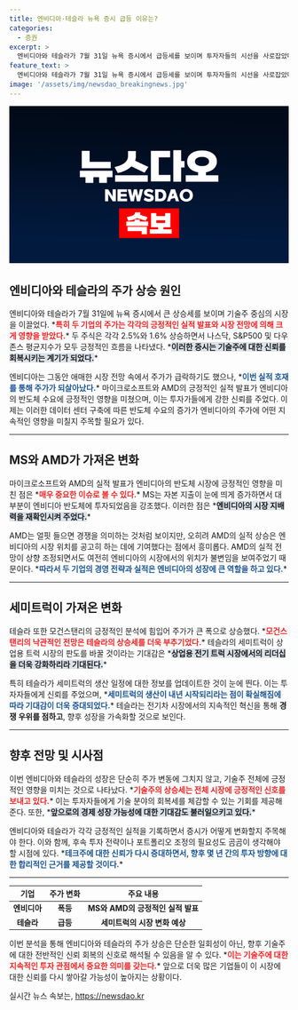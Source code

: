 ```yaml
---
title: 엔비디아·테슬라 뉴욕 증시 급등 이유는?
categories:
  - 증권
excerpt: >
  엔비디아와 테슬라가 7월 31일 뉴욕 증시에서 급등세를 보이며 투자자들의 시선을 사로잡았다. 엔비디아는 MS와 AMD 호재로 주가가 11% 폭등했고, 테슬라는 재도약 기대감 속에 상승 전환에 성공했다.
feature_text: >
  엔비디아와 테슬라가 7월 31일 뉴욕 증시에서 급등세를 보이며 투자자들의 시선을 사로잡았다. 엔비디아는 MS와 AMD 호재로 주가가 11% 폭등했고, 테슬라는 재도약 기대감 속에 상승 전환에 성공했다.
image: '/assets/img/newsdao_breakingnews.jpg'
---
```


<p><img src="/assets/img/newsdao_breakingnews.jpg" alt="cryptoinkorea 속보" /></p>

<h2 data-ke-size="size26">엔비디아와 테슬라의 주가 상승 원인</h2>

<p data-ke-size="size16">엔비디아와 테슬라가 7월 31일에 뉴욕 증시에서 큰 상승세를 보이며 기술주 중심의 시장을 이끌었다. *<b><span style="color: #ee2323;">특히 두 기업의 주가는 각각의 긍정적인 실적 발표와 시장 전망에 의해 크게 영향을 받았다.</span></b>* 두 주식은 각각 2.5%와 1.6% 상승하면서 나스닥, S&P500 및 다우존스 평균지수가 모두 긍정적인 흐름을 나타냈다. *<b><span style="background-color: #21538527;">이러한 증시는 기술주에 대한 신뢰를 회복시키는 계기가 되었다.</span></b>*</p>

<p data-ke-size="size16">엔비디아는 그동안 애매한 시장 전망 속에서 주가가 급락하기도 했으나, *<b><span style="color: #1a5490;">이번 실적 호재를 통해 주가가 되살아났다.</span></b>* 마이크로소프트와 AMD의 긍정적인 실적 발표가 엔비디아의 반도체 수요에 긍정적인 영향을 미쳤으며, 이는 투자가들에게 강한 신뢰를 주었다. 이제는 이러한 데이터 센터 구축에 따른 반도체 수요의 증가가 엔비디아의 주가에 어떤 지속적인 영향을 미칠지 주목할 필요가 있다.</p>

<hr>

<h2 data-ke-size="size26">MS와 AMD가 가져온 변화</h2>

<p data-ke-size="size16">마이크로소프트와 AMD의 실적 발표가 엔비디아의 반도체 시장에 긍정적인 영향을 미친 점은 *<b><span style="color: #ee2323;">매우 중요한 이슈로 볼 수 있다.</span></b>* MS는 자본 지출이 눈에 띄게 증가하면서 대부분이 엔비디아 반도체에 투자되었음을 강조했다. 이러한 점은 *<b><span style="background-color: #21538527;">엔비디아의 시장 지배력을 재확인시켜 주었다.</span></b>*</p>

<p data-ke-size="size16">AMD는 얼핏 들으면 경쟁을 의미하는 것처럼 보이지만, 오히려 AMD의 실적 상승은 엔비디아의 시장 위치를 공고히 하는 데에 기여했다는 점에서 흥미롭다. AMD의 실적 전망이 상향 조정되면서도 여전히 엔비디아의 시장에서의 위치가 불변임을 보여주었기 때문이다. *<b><span style="color: #1a5490;">따라서 두 기업의 경영 전략과 실적은 엔비디아의 성장에 큰 역할을 하고 있다.</span></b>*</p>

<hr>

<h2 data-ke-size="size26">세미트럭이 가져온 변화</h2>

<p data-ke-size="size16">테슬라 또한 모건스탠리의 긍정적인 분석에 힘입어 주가가 큰 폭으로 상승했다. *<b><span style="color: #ee2323;">모건스탠리의 낙관적인 전망은 테슬라의 상승세를 더욱 부추기었다.</span></b>* 테슬라의 세미트럭이 상업용 트럭 시장의 판도를 바꿀 것이라는 기대감은 *<b><span style="background-color: #21538527;">상업용 전기 트럭 시장에서의 리더십을 더욱 강화하리라 기대된다.</span></b>*</p>

<p data-ke-size="size16">특히 테슬라가 세미트럭의 생산 일정에 대한 정보를 업데이트한 것이 눈에 띈다. 이는 투자자들에게 신뢰를 주었으며, *<b><span style="color: #1a5490;">세미트럭의 생산이 내년 시작되리라는 점이 확실해짐에 따라 기대감이 더욱 증대되었다.</span></b>* 테슬라는 전기차 시장에서의 지속적인 혁신을 통해 <b>경쟁 우위를 점하고</b>, 향후 성장을 가속화할 것으로 보인다.</p>

<hr>

<h2 data-ke-size="size26">향후 전망 및 시사점</h2>

<p data-ke-size="size16">이번 엔비디아와 테슬라의 성장은 단순히 주가 변동에 그치지 않고, 기술주 전체에 긍정적인 영향을 미치는 것으로 나타났다. *<b><span style="color: #ee2323;">기술주의 상승세는 전체 시장에 긍정적인 신호를 보내고 있다.</span></b>* 이는 투자자들에게 기술 분야의 회복세를 체감할 수 있는 기회를 제공해준다. 또한, *<b><span style="background-color: #21538527;">앞으로의 경제 성장 가능성에 대한 기대감도 불러일으키고 있다.</span></b>*</p>

<p data-ke-size="size16">엔비디아와 테슬라가 각각 긍정적인 실적을 기록하면서 증시가 어떻게 변화할지 주목해야 한다. 이와 함께, 후속 투자 전략이나 포트폴리오 조정의 필요성도 곰곰이 생각해야 할 시점에 있다. *<b><span style="color: #1a5490;">테크주에 대한 신뢰가 다시 증대하면서, 향후 몇 년 간의 투자 방향에 대한 합리적인 근거를 제공할 것이다.</span></b>*</p>

<hr>

<table style="width: 100%;">
  <thead>
    <tr>
      <th style="text-align: center;">기업</th>
      <th style="text-align: center;">주가 변화</th>
      <th style="text-align: center;">주요 내용</th>
    </tr>
  </thead>
  <tbody>
    <tr>
      <td style="text-align: center; height: 17px;"><b>엔비디아</b></td>
      <td style="text-align: center; height: 17px;"><b>폭등</b></td>
      <td style="text-align: center; height: 17px;"><b>MS와 AMD의 긍정적인 실적 발표</b></td>
    </tr>
    <tr>
      <td style="text-align: center; height: 17px;"><b>테슬라</b></td>
      <td style="text-align: center; height: 17px;"><b>급등</b></td>
      <td style="text-align: center; height: 17px;"><b>세미트럭의 시장 변화 예상</b></td>
    </tr>
  </tbody>
</table>

<p data-ke-size="size16">이번 분석을 통해 엔비디아와 테슬라의 주가 상승은 단순한 일회성이 아닌, 향후 기술주에 대한 전반적인 신뢰 회복의 신호로 해석될 수 있음을 알 수 있다. *<b><span style="color: #ee2323;">이는 기술주에 대한 지속적인 투자 관점에서 중요한 의미를 갖는다.</span></b>* 앞으로 더욱 많은 기업들이 이 시장에 대한 신뢰를 다시 쌓아갈 가능성이 높아지는 상황이다.</p>
실시간 뉴스 속보는, <a href="https://newsdao.kr" rel="dofollow">https://newsdao.kr</a>


